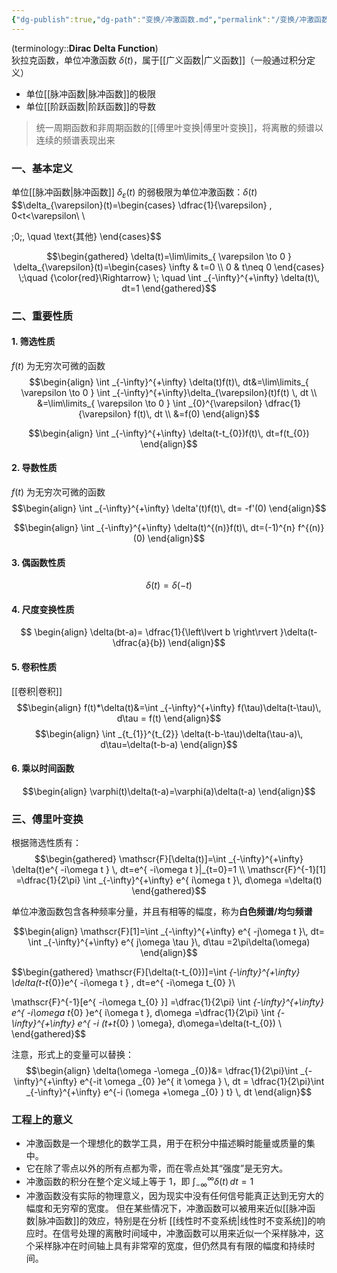 ```yaml
---
{"dg-publish":true,"dg-path":"变换/冲激函数.md","permalink":"/变换/冲激函数/","dgPassFrontmatter":true,"noteIcon":"","created":"2024-05-21T15:20:27.963+08:00","updated":"2025-04-13T21:36:53.084+08:00"}
---
```


(terminology::**Dirac Delta Function**)    
狄拉克函数，单位冲激函数 $\delta(t)$，属于[[广义函数\|广义函数]]（一般通过积分定义）
- 单位[[脉冲函数\|脉冲函数]]的极限
- 单位[[阶跃函数\|阶跃函数]]的导数

> 统一周期函数和非周期函数的[[傅里叶变换\|傅里叶变换]]，将离散的频谱以连续的频谱表现出来

### 一、基本定义
单位[[脉冲函数\|脉冲函数]] $\delta_{\varepsilon}(t)$ 的弱极限为单位冲激函数：$\delta(t)$
$$\delta_{\varepsilon}(t)=\begin{cases}
\dfrac{1}{\varepsilon} , 0<t<\varepsilon\\ \\

\;0\;, \quad \text{其他}
\end{cases}$$

$$\begin{gathered}
\delta(t)=\lim\limits_{ \varepsilon \to 0 } \delta_{\varepsilon}(t)=\begin{cases}
\infty & t=0 \\
0 & t\neq 0
\end{cases} \;\quad  {\color{red}\Rightarrow} \; \quad \int _{-\infty}^{+\infty} \delta(t)\, dt=1 
\end{gathered}$$

### 二、重要性质
#### 1. 筛选性质
$f(t)$ 为无穷次可微的函数
$$\begin{align}
\int _{-\infty}^{+\infty} \delta(t)f(t)\, dt&=\lim\limits_{ \varepsilon \to 0 } \int _{-\infty}^{+\infty}\delta_{\varepsilon}(t)f(t) \, dt \\
&=\lim\limits_{ \varepsilon \to 0 }  \int _{0}^{\varepsilon}  \dfrac{1} {\varepsilon} f(t)\, dt  \\
&=f(0)
\end{align}$$

$$\begin{align}
\int _{-\infty}^{+\infty} \delta(t-t_{0})f(t)\, dt=f(t_{0})
\end{align}$$
#### 2. 导数性质
$f(t)$ 为无穷次可微的函数
$$\begin{align}
\int _{-\infty}^{+\infty} \delta'(t)f(t)\, dt= -f'(0)
\end{align}$$

$$\begin{align}
\int _{-\infty}^{+\infty} \delta(t)^{(n)}f(t)\, dt=(-1)^{n} f^{(n)}(0)
\end{align}$$

#### 3. 偶函数性质
$$\delta(t)=\delta(-t)$$


#### 4. 尺度变换性质
$$ \begin{align}
\delta(bt-a)= \dfrac{1}{\left\lvert  b \right\rvert }\delta(t- \dfrac{a}{b})
\end{align}$$

#### 5. 卷积性质
[[卷积\|卷积]]
$$\begin{align}
f(t)*\delta(t)&=\int _{-\infty}^{+\infty} f(\tau)\delta(t-\tau)\, d\tau = f(t)
\end{align}$$
$$\begin{align}
\int _{t_{1}}^{t_{2}} \delta(t-b-\tau)\delta(\tau-a)\, d\tau=\delta(t-b-a)
\end{align}$$
#### 6.  乘以时间函数
$$\begin{align}
\varphi(t)\delta(t-a)=\varphi(a)\delta(t-a)
\end{align}$$


### 三、傅里叶变换
根据筛选性质有：
$$\begin{gathered}
\mathscr{F}[\delta(t)]=\int _{-\infty}^{+\infty} \delta(t)e^{ -i\omega t } \, dt=e^{ -i\omega t }|_{t=0}=1 \\
\mathscr{F}^{-1}[1] =\dfrac{1}{2\pi} \int _{-\infty}^{+\infty}  e^{ i\omega t }\, d\omega =\delta(t)
\end{gathered}$$

单位冲激函数包含各种频率分量，并且有相等的幅度，称为**白色频谱/均匀频谱**

$$\begin{align}
\mathscr{F}[1]=\int _{-\infty}^{+\infty} e^{ -j\omega t }\, dt= \int _{-\infty}^{+\infty} e^{ j\omega \tau }\, d\tau =2\pi\delta(\omega)
\end{align}$$


$$\begin{gathered}
\mathscr{F}[\delta(t-t_{0})]=\int _{-\infty}^{+\infty} \delta(t-t_{0})e^{ -i\omega t } \, dt=e^{ -i\omega t_{0} }\\ 

\mathscr{F}^{-1}[e^{ -i\omega t_{0} }] =\dfrac{1}{2\pi} \int _{-\infty}^{+\infty} e^{ -i\omega t_{0} }e^{ i\omega t }\, d\omega =\dfrac{1}{2\pi} \int _{-\infty}^{+\infty} e^{ -i (t+t_{0} ) \omega}\, d\omega=\delta(t-t_{0}) \\
\end{gathered}$$

注意，形式上的变量可以替换：
$$\begin{align}
\delta(\omega -\omega _{0})&= \dfrac{1}{2\pi}\int _{-\infty}^{+\infty} e^{-it \omega _{0}  }e^{ it \omega  } \, dt   = \dfrac{1}{2\pi}\int _{-\infty}^{+\infty} e^{-i (\omega +\omega _{0} ) t} \, dt  
\end{align}$$

### 工程上的意义
- 冲激函数是一个理想化的数学工具，用于在积分中描述瞬时能量或质量的集中。
- 它在除了零点以外的所有点都为零，而在零点处其“强度”是无穷大。
- 冲激函数的积分在整个定义域上等于 1，即 $\int_{-\infty}^{\infty} \delta(t)  \, dt=1$
- 冲激函数没有实际的物理意义，因为现实中没有任何信号能真正达到无穷大的幅度和无穷窄的宽度。
但在某些情况下，冲激函数可以被用来近似[[脉冲函数\|脉冲函数]]的效应，特别是在分析 [[线性时不变系统\|线性时不变系统]]的响应时。在信号处理的离散时间域中，冲激函数可以用来近似一个采样脉冲，这个采样脉冲在时间轴上具有非常窄的宽度，但仍然具有有限的幅度和持续时间。

